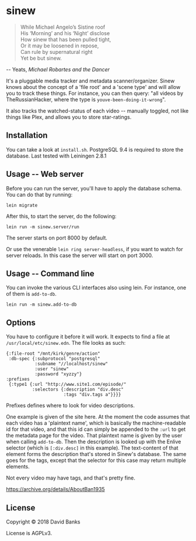 # sinew

> While Michael Angeloʼs Sistine roof  
> His ‘Morning’ and his ‘Night’ disclose  
> How sinew that has been  pulled tight,  
> Or it may be loosened in repose,  
> Can rule by supernatural right  
> Yet be but sinew.

-- Yeats, _Michael Robartes and the Dancer_

It's a pluggable media tracker and metadata scanner/organizer.  Sinew knows
about the concept of a 'file root' and a 'scene type' and will allow you to
track these things.  For instance, you can then query: "all videos by
TheRussianHacker, where the type is `youve-been-doing-it-wrong`".

It also tracks the watched-status of each video -- manually toggled, not like
things like Plex, and allows you to store star-ratings.

## Installation

You can take a look at `install.sh`.  PostgreSQL 9.4 is required to store
the database.  Last tested with Leiningen 2.8.1

## Usage -- Web server

Before you can run the server, you'll have to apply the database schema.  You
can do that by running:

    lein migrate

After this, to start the server, do the following:

    lein run -m sinew.server/run

The server starts on port 8000 by default.

Or use the venerable `lein ring server-headless`, if you want to watch for
server reloads.  In this case the server will start on port 3000.

## Usage -- Command line

You can invoke the various CLI interfaces also using lein.  For instance,
one of them is `add-to-db`.

    lein run -m sinew.add-to-db

## Options

You have to configure it before it will work.  It expects to find a file at
`/usr/local/etc/sinew.edn`.  The file looks as such:

    {:file-root "/mnt/kirk/genre/action"
     :db-spec {:subprotocol "postgresql"
               :subname "//localhost/sinew"
               :user "sinew"
               :password "xyzzy"}
    :prefixes
     {:type1 {:url "http://www.site1.com/episode/"
              :selectors {:description "div.desc"
                          :tags "div.tags a"}}}}

Prefixes defines where to look for video descriptions.

One example is given of the site here.  At the moment the code assumes that each
video has a 'plaintext name', which is basically the machine-readable id for
that video, and that this id can simply be appended to the `:url` to get the
metadata page for the video.  That plaintext name is given by the user when
calling `add-to-db`.  Then the description is looked up with the Enlive selector
(which is `[:div.desc]` in this example).  The text-content of that element
forms the description that's stored in Sinew's database.  The same goes for the
tags, except that the selector for this case may return multiple elements.

Not every video may have tags, and that's pretty fine.

https://archive.org/details/AboutBan1935

## License

Copyright © 2018 David Banks

License is AGPLv3.
